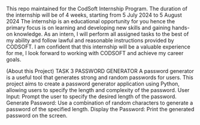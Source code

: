 This repo maintained for the CodSoft Internship Program. The duration of the internship will be of 4 weeks, starting from 5 July 2024 to 5 August 2024 The internship is an educational opportunity for you hence the primary focus is on learning and developing new skills and gaining hands-on knowledge. As an intern, I will perform all assigned tasks to the best of my ability and follow lawful and reasonable instructions provided by CODSOFT. I am confident that this internship will be a valuable experience for me, I look forward to working with CODSOFT and achieve my career goals.

(About this Project) TASK 3 PASSWORD GENERATOR A password generator is a useful tool that generates strong and random passwords for users. This project aims to create a password generator application using Python, allowing users to specify the length and complexity of the password. User Input: Prompt the user to specify the desired length of the password. Generate Password: Use a combination of random characters to generate a password of the specified length. Display the Password: Print the generated password on the screen.
